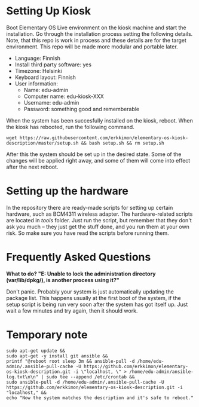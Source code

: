 # Setting Up Kiosk

Boot Elementary OS Live environment on the kiosk machine and start the installation. Go through the installation process setting the following details. Note, that this repo is work in process and these details are for the target environment. This repo will be made more modular and portable later.
- Language: Finnish
- Install third party software: yes
- Timezone: Helsinki
- Keyboard layout: Finnish 
- User information:
  - Name: edu-admin
  - Computer name: edu-kiosk-XXX
  - Username: edu-admin
  - Password: something good and rememberable

When the system has been succesfully installed on the kiosk, reboot. When the kiosk has rebooted, run the following command. 

```
wget https://raw.githubusercontent.com/erkkimon/elementary-os-kiosk-description/master/setup.sh && bash setup.sh && rm setup.sh
```

After this the system should be set up in the desired state. Some of the changes will be applied right away, and some of them will come into effect after the next reboot.

# Setting up the hardware

In the repository there are ready-made scripts for setting up certain hardware, such as BCM4311 wireless adapter. The hardware-related scripts are located in *tools* folder. Just run the script, but remember that they don't ask you much &ndash; they just get the stuff done, and you run them at your own risk. So make sure you have read the scripts before running them.

# Frequently Asked Questions

**What to do? "E: Unable to lock the administration directory (var/lib/dpkg/), is another process using it?"**

Don't panic. Probably your system is just automatically updating the package list. This happens usually at the first boot of the system, if the setup script is being run very soon after the system has got itself up. Just wait a few minutes and try again, then it should work.

# Temporary note
```
sudo apt-get update &&
sudo apt-get -y install git ansible &&
printf "@reboot root sleep 3m && ansible-pull -d /home/edu-admin/.ansible-pull-cache -U https://github.com/erkkimon/elementary-os-kiosk-description.git -i \"localhost, \" > /home/edu-admin/ansible-log.txt\n\n" | sudo tee --append /etc/crontab &&
sudo ansible-pull -d /home/edu-admin/.ansible-pull-cache -U https://github.com/erkkimon/elementary-os-kiosk-description.git -i "localhost," &&
echo "Now the system matches the description and it's safe to reboot."

```
